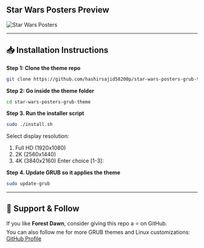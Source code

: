 ## Star Wars Posters Preview

![Star Wars Posters](preview.jpg)

---

## 📥 Installation Instructions
**Step 1: Clone the theme repo**
```bash
git clone https://github.com/hashirsajid58200p/star-wars-posters-grub-theme.git
```
**Step 2: Go inside the theme folder**
```bash
cd star-wars-posters-grub-theme
```
**Step 3. Run the installer script**
```bash
sudo ./install.sh
```
Select display resolution:
1) Full HD (1920x1080)
2) 2K (2560x1440)
3) 4K (3840x2160)
Enter choice [1-3]:
 
**Step 4. Update GRUB so it applies the theme**
```bash
sudo update-grub
```

---

## 💖 Support & Follow
If you like **Forest Dawn**, consider giving this repo a ⭐ on GitHub.  
You can also follow me for more GRUB themes and Linux customizations:  
[GitHub Profile](https://github.com/hashirsajid58200p)

